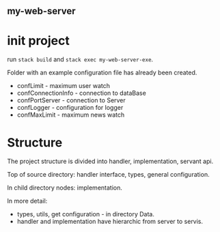 ## my-web-server

# init project

run `stack build` and `stack exec my-web-server-exe`.

Folder with an example configuration file has already been created.
* confLimit - maximum user watch
* confConnectionInfo - connection to dataBase
* confPortServer - connection to Server
* confLogger - configuration for logger
* confMaxLimit - maximum news watch

# Structure

The project structure is divided into handler, implementation, servant api.

Top of source directory: handler interface, types, general configuration.

In child directory nodes: implementation.

In more detail:
* types, utils, get configuration - in directory Data.
* handler and implementation have hierarchic from server to servis.
